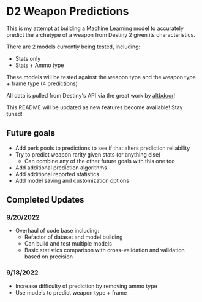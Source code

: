   # D2 Weapon Predictions
  
  This is my attempt at building a Machine Learning model to accurately predict the archetype of a weapon from Destiny 2 given its characteristics.

  There are 2 models currently being tested, including:

  - Stats only
  - Stats + Ammo type

  These models will be tested against the weapon type and the weapon type + frame type (4 predictions)

  All data is pulled from Destiny's API via the great work by [altbdoor](https://altbdoor.github.io/d2-api-human/)!
  
  This README will be updated as new features become available! Stay tuned!

  ## Future goals

  - Add perk pools to predictions to see if that alters prediction reliability
  - Try to predict weapon rarity given stats (or anything else)
    - Can combine any of the other future goals with this one too
  - ~~Add additional prediction algorithms~~
  - Add additional reported statistics
  - Add model saving and customization options

  ## Completed Updates

  ### 9/20/2022

  - Overhaul of code base including:
    - Refactor of dataset and model building
    - Can build and test multiple models
    - Basic statistics comparison with cross-validation and validation based on precision

  ### 9/18/2022

  - Increase difficulty of prediction by removing ammo type
  - Use models to predict weapon type + frame
